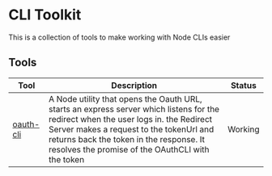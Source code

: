 # CLI Toolkit

This is a collection of tools to make working with Node CLIs easier

## Tools

| Tool                              | Description                                                                                                                                                                                                                                                                    | Status  |
| --------------------------------- | ------------------------------------------------------------------------------------------------------------------------------------------------------------------------------------------------------------------------------------------------------------------------------ | ------- |
| [oauth-cli](./packages/oauth-cli) | A Node utility that opens the Oauth URL, starts an express server which listens for the redirect when the user logs in. the Redirect Server makes a request to the tokenUrl and returns back the token in the response. It resolves the promise of the OAuthCLI with the token | Working |
